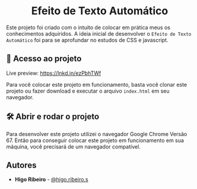 <h1 align="center"> Efeito de Texto Automático </h1>

Este projeto foi criado com o intuito de colocar em prática meus
os conhecimentos adquiridos. A ideia inicial de desenvolver
o `Efeito de Texto Automático` foi para se aprofundar no estudos de CSS e javascript.

## 📁 Acesso ao projeto

Live preview: https://lnkd.in/ezPbhTWf

Para você colocar este projeto em funcionamento, basta você clonar este
projeto ou fazer download e executar o arquivo `index.html` em seu
navegador.

## 🛠️ Abrir e rodar o projeto

Para desenvolver este projeto utilizei o navegador Google Chrome Versão 67.
Então para conseguir colocar este projeto em funcionamento em sua máquina,
você precisará de um navegador compatível.

## Autores

- **Higo Ribeiro** - [@higo.ribeiro.s](https://www.instagram.com/higo.ribeiro.s/)
